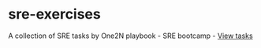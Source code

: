 # sre-exercises
A collection of SRE tasks by One2N playbook - SRE bootcamp - [View tasks](https://playbook.one2n.in/sre-bootcamp)

